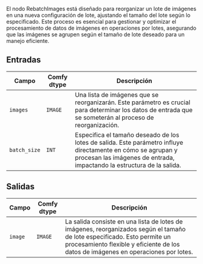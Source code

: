
El nodo RebatchImages está diseñado para reorganizar un lote de imágenes en una nueva configuración de lote, ajustando el tamaño del lote según lo especificado. Este proceso es esencial para gestionar y optimizar el procesamiento de datos de imágenes en operaciones por lotes, asegurando que las imágenes se agrupen según el tamaño de lote deseado para un manejo eficiente.

## Entradas

| Campo       | Comfy dtype | Descripción                                                                         |
|-------------|-------------|-------------------------------------------------------------------------------------|
| `images`    | `IMAGE`     | Una lista de imágenes que se reorganizarán. Este parámetro es crucial para determinar los datos de entrada que se someterán al proceso de reorganización. |
| `batch_size`| `INT`       | Especifica el tamaño deseado de los lotes de salida. Este parámetro influye directamente en cómo se agrupan y procesan las imágenes de entrada, impactando la estructura de la salida. |

## Salidas

| Campo | Comfy dtype | Descripción                                                                   |
|-------|-------------|-------------------------------------------------------------------------------|
| `image`| `IMAGE`     | La salida consiste en una lista de lotes de imágenes, reorganizados según el tamaño de lote especificado. Esto permite un procesamiento flexible y eficiente de los datos de imágenes en operaciones por lotes. |
